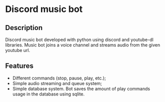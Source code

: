 # Discord music bot
## Description 
Discord music bot developed with python using discord and youtube-dl libraries. Music bot joins a voice channel and streams audio from the given youtube url.
## Features 
* Different commands (stop, pause, play, etc.);
* Simple audio streaming and queue system;
* Simple database system. Bot saves the amount of play commands usage in the database using sqlite.

